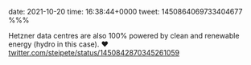 date: 2021-10-20
time: 16:38:44+0000
tweet: 1450864069733404677
%%%

Hetzner data centres are also 100% powered by clean and renewable energy (hydro in this case). ❤️ [twitter.com/steipete/status/1450842870345261059](https://twitter.com/steipete/status/1450842870345261059)
